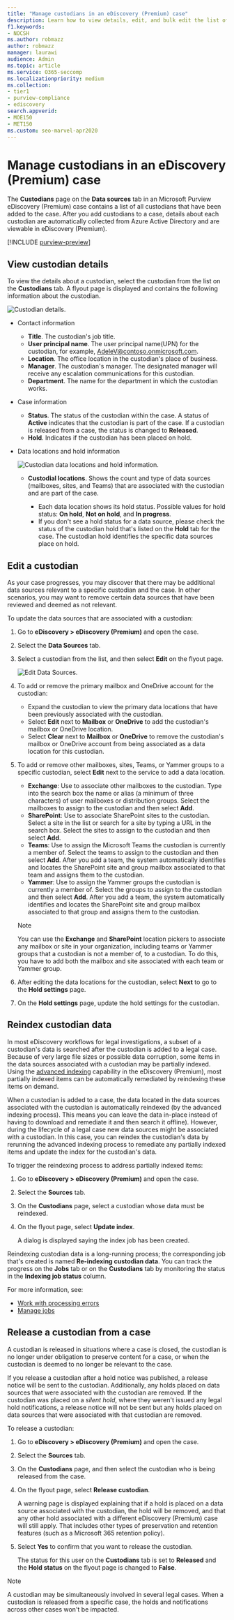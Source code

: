 ```yaml
---
title: "Manage custodians in an eDiscovery (Premium) case"
description: Learn how to view details, edit, and bulk edit the list of custodians in an eDiscovery (Premium) case.
f1.keywords:
- NOCSH
ms.author: robmazz
author: robmazz
manager: laurawi
audience: Admin
ms.topic: article
ms.service: O365-seccomp
ms.localizationpriority: medium
ms.collection:
- tier1
- purview-compliance
- ediscovery 
search.appverid: 
- MOE150
- MET150
ms.custom: seo-marvel-apr2020
---
```


# Manage custodians in an eDiscovery (Premium) case

The **Custodians** page on the **Data sources** tab in an Microsoft Purview eDiscovery (Premium) case contains a list of all custodians that have been added to the case. After you add custodians to a case, details about each custodian are automatically collected from Azure Active Directory and are viewable in eDiscovery (Premium).

[!INCLUDE [purview-preview](../includes/purview-preview.md)]

## View custodian details

To view the details about a custodian, select the custodian from the list on the **Custodians** tab. A flyout page is displayed and contains the following information about the custodian.

![Custodian details.](../media/CustodianDetails.PNG)

- Contact information

  - **Title**. The custodian's job title.
  - **User principal name**. The user principal name(UPN) for the custodian, for example, AdeleV@contoso.onmicrosoft.com.
  - **Location**. The office location in the custodian's place of business.
  - **Manager**. The custodian's manager. The designated manager will receive any escalation communications for this custodian.
  - **Department**. The name for the department in which the custodian works.

- Case information

  - **Status**. The status of the custodian within the case. A status of **Active** indicates that the custodian is part of the case. If a custodian is released from a case, the status is changed to **Released**.
  - **Hold**. Indicates if the custodian has been placed on hold.

- Data locations and hold information

  ![Custodian data locations and hold information.](../media/CustodianHoldDetails.PNG)

  - **Custodial locations**. Shows the count and type of data sources (mailboxes, sites, and Teams) that are associated with the custodian and are part of the case.

    - Each data location shows its hold status. Possible values for hold status: **On hold**, **Not on hold**, and **In progress**.
    - If you don't see a hold status for a data source, please check the status of the custodian hold that's listed on the **Hold** tab for the case. The custodian hold identifies the specific data sources place on hold.

## Edit a custodian

As your case progresses, you may discover that there may be additional data sources relevant to a specific custodian and the case. In other scenarios, you may want to remove certain data sources that have been reviewed and deemed as not relevant.

To update the data sources that are associated with a custodian:

1. Go to  **eDiscovery > eDiscovery (Premium)** and open the case.
  
2. Select the **Data Sources** tab.
  
3. Select a custodian from the list, and then select **Edit** on the flyout page.

    ![Edit Data Sources.](../media/EditCustodianDataSource.PNG)
  
4. To add or remove the primary mailbox and OneDrive account for the custodian:

    - Expand the custodian to view the primary data locations that have been previously associated with the custodian.
    - Select **Edit** next to **Mailbox** or **OneDrive** to add the custodian's mailbox or OneDrive location.
    - Select **Clear** next to **Mailbox** or **OneDrive** to remove the custodian's mailbox or OneDrive account from being associated as a data location for this custodian.

5. To add or remove other mailboxes, sites, Teams, or Yammer groups to a specific custodian, select **Edit** next to the service to add a data location.

   - **Exchange**: Use to associate other mailboxes to the custodian. Type into the search box the name or alias (a minimum of three characters) of user mailboxes or distribution groups. Select the mailboxes to assign to the custodian and then select **Add**.
   - **SharePoint**: Use to associate SharePoint sites to the custodian. Select a site in the list or search for a site by typing a URL in the search box. Select the sites to assign to the custodian and then select **Add**.
   - **Teams**: Use to assign the Microsoft Teams the custodian is currently a member of. Select the teams to assign to the custodian and then select **Add**. After you add a team, the system automatically identifies and locates the SharePoint site and group mailbox associated to that team and assigns them to the custodian.
   - **Yammer**:  Use to assign the Yammer groups the custodian is currently a member of. Select the groups to assign to the custodian and then select **Add**. After you add a team, the system automatically identifies and locates the SharePoint site and group mailbox associated to that group and assigns them to the custodian.

   > [!NOTE]
   > You can use the **Exchange** and **SharePoint** location pickers to associate any mailbox or site in your organization, including teams or Yammer groups that a custodian is not a member of, to a custodian. To do this, you have to add both the mailbox and site associated with each team or Yammer group.

6. After editing the data locations for the custodian, select **Next** to go to the **Hold settings** page.  

7. On the **Hold settings** page, update the hold settings for the custodian.

## Reindex custodian data

In most eDiscovery workflows for legal investigations, a subset of a custodian's data is searched after the custodian is added to a legal case. Because of very large file sizes or possible data corruption, some items in the data sources associated with a custodian may be partially indexed. Using the [advanced indexing](ediscovery-indexing-custodian-data.md) capability in the eDiscovery (Premium), most partially indexed items can be automatically remediated by reindexing these items on demand.

When a custodian is added to a case, the data located in the data sources associated with the custodian is automatically reindexed (by the advanced indexing process). This means you can leave the data in-place instead of having to download and remediate it and then search it offline). However, during the lifecycle of a legal case new data sources might be associated with a custodian. In this case, you can reindex the custodian's data by rerunning the advanced indexing process to remediate any partially indexed items and update the index for the custodian's data.

To trigger the reindexing process to address partially indexed items:

1. Go to  **eDiscovery > eDiscovery (Premium)** and open the case.

2. Select the **Sources** tab.

3. On the **Custodians** page, select a custodian whose data must be reindexed.

4. On the flyout page, select **Update index**.

   A dialog is displayed saying the index job has been created.

Reindexing custodian data is a long-running process; the corresponding job that's created is named **Re-indexing custodian data**. You can track the progress on the **Jobs** tab or on the **Custodians** tab by monitoring the status in the **Indexing job status** column.

For more information, see:

- [Work with processing errors](ediscovery-processing-data-for-case.md)
- [Manage jobs](ediscovery-managing-jobs.md)

## Release a custodian from a case

A custodian is released in situations where a case is closed, the custodian is no longer under obligation to preserve content for a case, or when the custodian is deemed to no longer be relevant to the case. 

If you release a custodian after a hold notice was published, a release notice will be sent to the custodian. Additionally, any holds placed on data sources that were associated with the custodian are removed. If the custodian was placed on a *silent hold*, where they weren't issued any legal hold notifications, a release notice will not be sent but any holds placed on data sources that were associated with that custodian are removed.

To release a custodian:

1. Go to  **eDiscovery > eDiscovery (Premium)** and open the case.

2. Select the **Sources** tab.

3. On the **Custodians** page, and then select the custodian who is being released from the case.

4. On the flyout page, select **Release custodian**.

   A warning page is displayed explaining that if a hold is placed on a data source associated with the custodian, the hold will be removed, and that any other hold associated with a different eDiscovery (Premium) case will still apply. That includes other types of preservation and retention features (such as a Microsoft 365 retention policy).

5. Select **Yes** to confirm that you want to release the custodian. 

    The status for this user on the **Custodians** tab is set to **Released** and the **Hold status** on the flyout page is changed to **False**.

> [!NOTE]
> A custodian may be simultaneously involved in several legal cases. When a custodian is released from a specific case, the holds and notifications across other cases won't be impacted.
